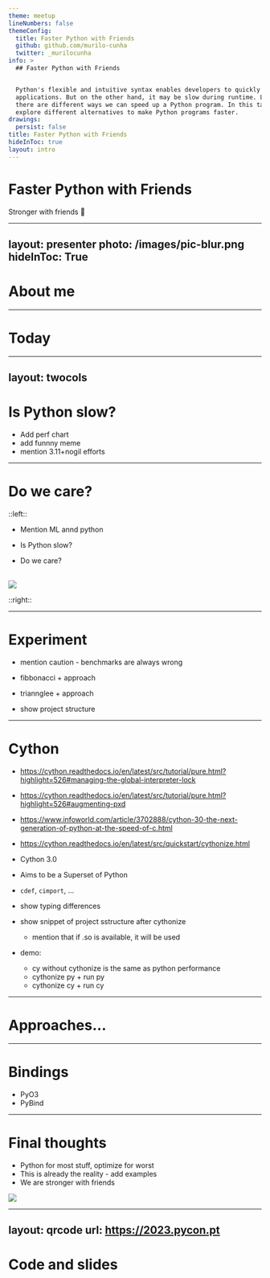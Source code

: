 ```yaml
---
theme: meetup
lineNumbers: false
themeConfig:
  title: Faster Python with Friends
  github: github.com/murilo-cunha
  twitter: _murilocunha
info: >
  ## Faster Python with Friends


  Python's flexible and intuitive syntax enables developers to quickly build
  applications. But on the other hand, it may be slow during runtime. Luckily,
  there are different ways we can speed up a Python program. In this talk, we'll
  explore different alternatives to make Python programs faster.
drawings:
  persist: false
title: Faster Python with Friends
hideInToc: true
layout: intro
---
```


# Faster Python with Friends

Stronger with friends 💪


---
layout: presenter
photo: /images/pic-blur.png
hideInToc: True
---

# About me

---

# Today

<Toc/>

---
layout: twocols
---

# Is Python slow?

- Add perf chart
- add funnny meme
- mention 3.11+nogil efforts


---

# Do we care?

::left::

- Mention ML annd python


- Is Python slow?
- Do we care?

<br/>



<img src="/images/slack.png" class="shadow-lg rounded-lg" />


::right::

<Tweet id="1677648534563086338" scale=0.8 />


---

# Experiment

- mention caution - benchmarks are always wrong

- fibbonacci + approach
- triannglee + approach
- show project structure

---

# Cython

- https://cython.readthedocs.io/en/latest/src/tutorial/pure.html?highlight=526#managing-the-global-interpreter-lock
- https://cython.readthedocs.io/en/latest/src/tutorial/pure.html?highlight=526#augmenting-pxd
- https://www.infoworld.com/article/3702888/cython-30-the-next-generation-of-python-at-the-speed-of-c.html
- https://cython.readthedocs.io/en/latest/src/quickstart/cythonize.html
- Cython 3.0
- Aims to be a Superset of Python
- `cdef`, `cimport`, ...

- show typing differences
- show snippet of project sstructure after cythonize
  - mention that if .so is available, it will be used

- demo:
  - cy without cythonize is the same as python performance
  - cythonize py + run py
  - cythonize cy + run cy


---
# Approaches...

---

# Bindings

- PyO3
- PyBind

---

# Final thoughts

- Python for most stuff, optimize for worst
- This is already the reality - add examples
- We are stronger with friends


<img src = "https://media4.giphy.com/media/Fzb4nqyfrTA66u2HOD/giphy.gif" class="h-56"/>


---
layout: qrcode
url: https://2023.pycon.pt
---

# Code and slides

<br/>

